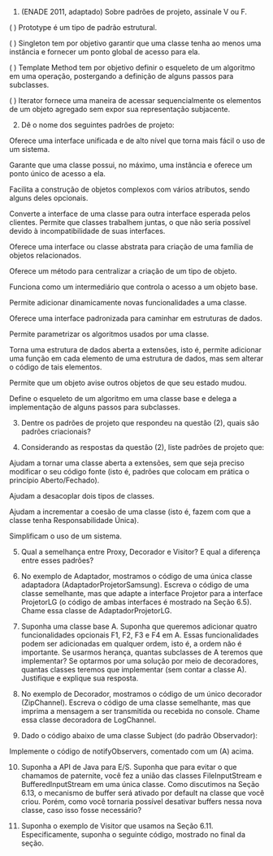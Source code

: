 1. (ENADE 2011, adaptado) Sobre padrões de projeto, assinale V ou F.

( ) Prototype é um tipo de padrão estrutural.

( ) Singleton tem por objetivo garantir que uma classe tenha ao menos uma instância e fornecer um ponto global de acesso para ela.

( ) Template Method tem por objetivo definir o esqueleto de um algoritmo em uma operação, postergando a definição de alguns passos para subclasses.

( ) Iterator fornece uma maneira de acessar sequencialmente os elementos de um objeto agregado sem expor sua representação subjacente.

2. Dê o nome dos seguintes padrões de projeto:

Oferece uma interface unificada e de alto nível que torna mais fácil o uso de um sistema.

Garante que uma classe possui, no máximo, uma instância e oferece um ponto único de acesso a ela.

Facilita a construção de objetos complexos com vários atributos, sendo alguns deles opcionais.

Converte a interface de uma classe para outra interface esperada pelos clientes. Permite que classes trabalhem juntas, o que não seria possível devido à incompatibilidade de suas interfaces.

Oferece uma interface ou classe abstrata para criação de uma família de objetos relacionados.

Oferece um método para centralizar a criação de um tipo de objeto.

Funciona como um intermediário que controla o acesso a um objeto base.

Permite adicionar dinamicamente novas funcionalidades a uma classe.

Oferece uma interface padronizada para caminhar em estruturas de dados.

Permite parametrizar os algoritmos usados por uma classe.

Torna uma estrutura de dados aberta a extensões, isto é, permite adicionar uma função em cada elemento de uma estrutura de dados, mas sem alterar o código de tais elementos.

Permite que um objeto avise outros objetos de que seu estado mudou.

Define o esqueleto de um algoritmo em uma classe base e delega a implementação de alguns passos para subclasses.

3. Dentre os padrões de projeto que respondeu na questão (2), quais são padrões criacionais?

4. Considerando as respostas da questão (2), liste padrões de projeto que:

Ajudam a tornar uma classe aberta a extensões, sem que seja preciso modificar o seu código fonte (isto é, padrões que colocam em prática o princípio Aberto/Fechado).

Ajudam a desacoplar dois tipos de classes.

Ajudam a incrementar a coesão de uma classe (isto é, fazem com que a classe tenha Responsabilidade Única).

Simplificam o uso de um sistema.

5. Qual a semelhança entre Proxy, Decorador e Visitor? E qual a diferença entre esses padrões?

6. No exemplo de Adaptador, mostramos o código de uma única classe adaptadora (AdaptadorProjetorSamsung). Escreva o código de uma classe semelhante, mas que adapte a interface Projetor para a interface ProjetorLG (o código de ambas interfaces é mostrado na Seção 6.5). Chame essa classe de AdaptadorProjetorLG.

7. Suponha uma classe base A. Suponha que queremos adicionar quatro funcionalidades opcionais F1, F2, F3 e F4 em A. Essas funcionalidades podem ser adicionadas em qualquer ordem, isto é, a ordem não é importante. Se usarmos herança, quantas subclasses de A teremos que implementar? Se optarmos por uma solução por meio de decoradores, quantas classes teremos que implementar (sem contar a classe A). Justifique e explique sua resposta.

8. No exemplo de Decorador, mostramos o código de um único decorador (ZipChannel). Escreva o código de uma classe semelhante, mas que imprima a mensagem a ser transmitida ou recebida no console. Chame essa classe decoradora de LogChannel.

9. Dado o código abaixo de uma classe Subject (do padrão Observador):

Implemente o código de notifyObservers, comentado com um (A) acima.

10. Suponha a API de Java para E/S. Suponha que para evitar o que chamamos de paternite, você fez a união das classes FileInputStream e BufferedInputStream em uma única classe. Como discutimos na Seção 6.13, o mecanismo de buffer será ativado por default na classe que você criou. Porém, como você tornaria possível desativar buffers nessa nova classe, caso isso fosse necessário?

11. Suponha o exemplo de Visitor que usamos na Seção 6.11. Especificamente, suponha o seguinte código, mostrado no final da seção.


